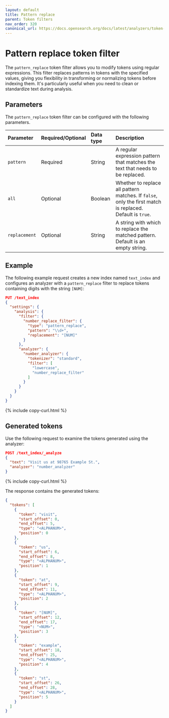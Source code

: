 ```yaml
---
layout: default
title: Pattern replace
parent: Token filters
nav_order: 320
canonical_url: https://docs.opensearch.org/docs/latest/analyzers/token-filters/pattern-replace/
---
```


# Pattern replace token filter

The `pattern_replace` token filter allows you to modify tokens using regular expressions. This filter replaces patterns in tokens with the specified values, giving you flexibility in transforming or normalizing tokens before indexing them. It's particularly useful when you need to clean or standardize text during analysis.

## Parameters

The `pattern_replace` token filter can be configured with the following parameters.

Parameter | Required/Optional | Data type | Description
:--- | :--- | :--- | :--- 
`pattern` | Required | String | A regular expression pattern that matches the text that needs to be replaced.
`all` | Optional | Boolean | Whether to replace all pattern matches. If `false`, only the first match is replaced. Default is `true`.
`replacement` | Optional | String | A string with which to replace the matched pattern. Default is an empty string.


## Example

The following example request creates a new index named `text_index` and configures an analyzer with a `pattern_replace` filter to replace tokens containing digits with the string `[NUM]`:

```json
PUT /text_index
{
  "settings": {
    "analysis": {
      "filter": {
        "number_replace_filter": {
          "type": "pattern_replace",
          "pattern": "\\d+",
          "replacement": "[NUM]"
        }
      },
      "analyzer": {
        "number_analyzer": {
          "tokenizer": "standard",
          "filter": [
            "lowercase",
            "number_replace_filter"
          ]
        }
      }
    }
  }
}
```
{% include copy-curl.html %}

## Generated tokens

Use the following request to examine the tokens generated using the analyzer:

```json
POST /text_index/_analyze
{
  "text": "Visit us at 98765 Example St.",
  "analyzer": "number_analyzer"
}
```
{% include copy-curl.html %}

The response contains the generated tokens:

```json
{
  "tokens": [
    {
      "token": "visit",
      "start_offset": 0,
      "end_offset": 5,
      "type": "<ALPHANUM>",
      "position": 0
    },
    {
      "token": "us",
      "start_offset": 6,
      "end_offset": 8,
      "type": "<ALPHANUM>",
      "position": 1
    },
    {
      "token": "at",
      "start_offset": 9,
      "end_offset": 11,
      "type": "<ALPHANUM>",
      "position": 2
    },
    {
      "token": "[NUM]",
      "start_offset": 12,
      "end_offset": 17,
      "type": "<NUM>",
      "position": 3
    },
    {
      "token": "example",
      "start_offset": 18,
      "end_offset": 25,
      "type": "<ALPHANUM>",
      "position": 4
    },
    {
      "token": "st",
      "start_offset": 26,
      "end_offset": 28,
      "type": "<ALPHANUM>",
      "position": 5
    }
  ]
}
```
